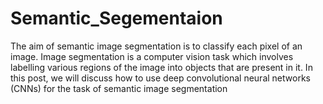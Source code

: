 # Semantic_Segementaion
The aim of semantic image segmentation is to classify each pixel of an image. Image 
segmentation is a computer vision task which involves labelling various regions of the image 
into objects that are present in it. In this post, we will discuss how to use deep convolutional 
neural networks (CNNs) for the task of semantic image segmentation

